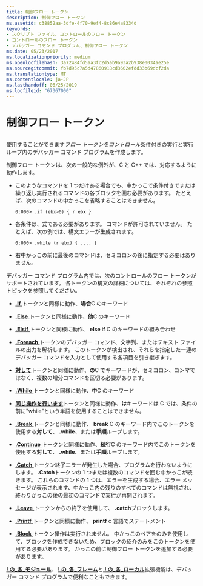 ```yaml
---
title: 制御フロー トークン
description: 制御フロー トークン
ms.assetid: c38852aa-3dfe-4f70-9ef4-8c86e4a8334d
keywords:
- スクリプト ファイル、コントロールのフロー トークン
- コントロールのフロー トークン
- デバッガー コマンド プログラム、制御フロー トークン
ms.date: 05/23/2017
ms.localizationpriority: medium
ms.openlocfilehash: 3a72484fd5aa3fc2d5ab9a93a2b938e0034ae25e
ms.sourcegitcommit: fb7d95c7a5d47860918cd3602efdd33b69dcf2da
ms.translationtype: MT
ms.contentlocale: ja-JP
ms.lasthandoff: 06/25/2019
ms.locfileid: "67367000"
---
```

# <a name="control-flow-tokens"></a>制御フロー トークン


## <span id="ddk_control_flow_tokens_dbg"></span><span id="DDK_CONTROL_FLOW_TOKENS_DBG"></span>


使用することができます*フロー トークンをコントロール*条件付きの実行と実行ループ内のデバッガー コマンド プログラムを作成します。

制御フロー トークンは、次の一般的な例外が、C と C++ では、対応するように動作します。

-   このようなコマンドを 1 つだけある場合でも、中かっこで条件付きでまたは繰り返し実行されるコマンドの各ブロックを囲む必要があります。 たとえば、次のコマンドの中かっこを省略することはできません。

    ```dbgcmd
    0:000> .if (ebx>0) { r ebx }
    ```

-   各条件は、式である必要があります。 コマンドが許可されていません。 たとえば、次の例では、構文エラーが生成されます。

    ```dbgcmd
    0:000> .while (r ebx) { .... }
    ```

-   右中かっこの前に最後のコマンドは、セミコロンの後に指定する必要はありません。

デバッガー コマンド プログラム内では、次のコントロールのフロー トークンがサポートされています。 各トークンの構文の詳細については、それぞれの参照トピックを参照してください。

-   [ **.If** ](-if.md)トークンと同様に動作、**場合**C のキーワード

-   [ **.Else** ](-else.md)トークンと同様に動作、**他**C のキーワード

-   [ **.Elsif** ](-elsif.md)トークンと同様に動作、 **else if** C のキーワードの組み合わせ

-   [ **.Foreach** ](-foreach.md)トークンのデバッガー コマンド、文字列、またはテキスト ファイルの出力を解析します。 このトークンが検出され、それらを指定した一連のデバッガー コマンドを入力として使用する各項目を引き継ぎます。

-   [**対して**](-for.md)トークンと同様に動作、**の**C でキーワードが、セミコロン、コンマではなく、複数の増分コマンドを区切る必要があります。

-   [ **.While** ](-while.md)トークンと同様に動作、**中**C のキーワード

-   [**同じ操作を行います**](-do.md)トークンと同様に動作、**は**キーワードは C では、条件の前に"while"という単語を使用することはできません。

-   [ **.Break** ](https://docs.microsoft.com/windows-hardware/drivers/devtest/-break)トークンと同様に動作、 **break** C のキーワード内でこのトークンを使用する**対して**、 **.while**、または**手順**ループします。

-   [ **.Continue** ](-continue.md)トークンと同様に動作、**続行**C のキーワード内でこのトークンを使用する**対して**、 **.while**、または**手順**ループします。

-   [ **.Catch** ](-catch.md)トークン終了エラーが発生した場合、プログラムを行わないようにします。 **.Catch**トークンの 1 つまたは複数のコマンドを囲む中かっこが続きます。 これらのコマンドの 1 つは、エラーを生成する場合、エラー メッセージが表示されます、中かっこ内の残りのすべてのコマンドは無視され、終わりかっこの後の最初のコマンドで実行が再開されます。

-   [ **.Leave** ](-leave.md)トークンからの終了を使用して、 **.catch**ブロックします。

-   [ **.Printf** ](-printf.md)トークンと同様に動作、 **printf** c 言語でステートメント

-   [ **.Block** ](-block.md)トークン操作は実行されません。 中かっこのペアをのみを使用して、ブロックを作成できないため、ブロックの紹介のみをこのトークンを使用する必要があります。 かっこの前に制御フロー トークンを追加する必要があります。

[ **! の\_各\_モジュール**](-for-each-module.md)、 [ **! の\_各\_フレーム**](-for-each-frame.md)と[ **! の\_各\_ローカル**](-for-each-local.md)拡張機能は、デバッガー コマンド プログラムで便利なこともできます。

 

 





